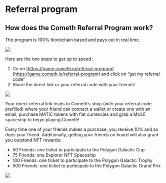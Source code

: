 # Referral program

## How does the Cometh Referral Program work? <a id="4c33"></a>

The program is 100% blockchain based and pays out in real time.

![](https://miro.medium.com/max/1295/0*6MNPvawJonaBw0JE)

Here are the two steps to get up to speed :

1. Go on [https://game.cometh.io/referral-program](https://game.cometh.io/referral-program) and click on “get my referral code”
2. Share the direct link or your referral code with your friends!

![](https://miro.medium.com/max/1018/0*xA3dErE7D_vjsVSn)

Your direct referral link leads to Cometh’s shop \(with your referral code prefilled\) where your friend can connect a wallet or create one with an email, purchase MATIC tokens with fiat currencies and grab a MULE spaceship to begin playing Cometh!

Every time one of your friends makes a purchase, you receive 10% and so does your friend. Additionally, getting your friends on board will also grant you outstand NFT rewards:

* 50 Friends: one ticket to participate to the Polygon Galactic Cup
* 75 Friends: one Explorer NFT Spaceship
* 100 Friends: one ticket to participate to the Polygon Galactic Trophy
* 500 Friends: one ticket to participate to the Polygon Galactic Grand Prix

![](https://miro.medium.com/max/974/0*eH92Lg_MfWE13Ceh)

